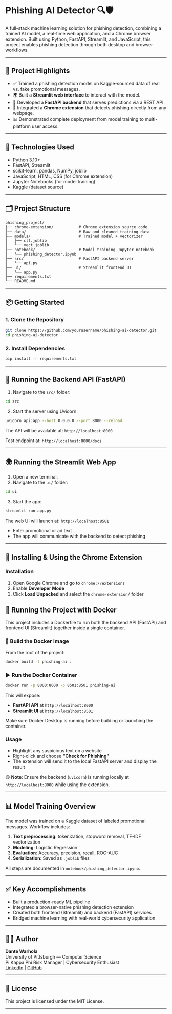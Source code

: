 # Phishing AI Detector 🔍🛡️

A full-stack machine learning solution for phishing detection, combining a trained AI model, a real-time web application, and a Chrome browser extension. Built using Python, FastAPI, Streamlit, and JavaScript, this project enables phishing detection through both desktop and browser workflows.

---

## 🚀 Project Highlights

- ✅ Trained a phishing detection model on Kaggle-sourced data of real vs. fake promotional messages.
- 🌍 Built a **Streamlit web interface** to interact with the model.
- 🔌 Developed a **FastAPI backend** that serves predictions via a REST API.
- 🧩 Integrated a **Chrome extension** that detects phishing directly from any webpage.
- 📊 Demonstrated complete deployment from model training to multi-platform user access.

---

## 🧠 Technologies Used

- Python 3.10+
- FastAPI, Streamlit
- scikit-learn, pandas, NumPy, joblib
- JavaScript, HTML, CSS (for Chrome extension)
- Jupyter Notebooks (for model training)
- Kaggle (dataset source)

---

## 🗂️ Project Structure

```
phishing_project/
├── chrome-extension/           # Chrome extension source code
├── data/                       # Raw and cleaned training data
├── models/                     # Trained model + vectorizer
│   ├── clf.joblib
│   └── vect.joblib
├── notebook/                   # Model training Jupyter notebook
│   └── phishing_detector.ipynb
├── src/                        # FastAPI backend server
│   └── api.py
├── ui/                         # Streamlit frontend UI
│   └── app.py
├── requirements.txt
└── README.md
```

---

## 📦 Getting Started

### 1. Clone the Repository

```bash
git clone https://github.com/yourusername/phishing-ai-detector.git
cd phishing-ai-detector
```

### 2. Install Dependencies

```bash
pip install -r requirements.txt
```

---

## 🔌 Running the Backend API (FastAPI)

1. Navigate to the `src/` folder:

```bash
cd src
```

2. Start the server using Uvicorn:

```bash
uvicorn api:app --host 0.0.0.0 --port 8000 --reload
```

The API will be available at: `http://localhost:8000`

Test endpoint at: `http://localhost:8000/docs`

---

## 🌍 Running the Streamlit Web App

1. Open a new terminal.
2. Navigate to the `ui/` folder:

```bash
cd ui
```

3. Start the app:

```bash
streamlit run app.py
```

The web UI will launch at: `http://localhost:8501`

- Enter promotional or ad text
- The app will communicate with the backend to detect phishing

---

## 🧩 Installing & Using the Chrome Extension

### Installation

1. Open Google Chrome and go to `chrome://extensions`
2. Enable **Developer Mode**
3. Click **Load Unpacked** and select the `chrome-extension/` folder


## 🐳 Running the Project with Docker

This project includes a Dockerfile to run both the backend API (FastAPI) and frontend UI (Streamlit) together inside a single container.

### 🔧 Build the Docker Image

From the root of the project:

```bash
docker build -t phishing-ai .
```

### ▶️ Run the Docker Container

```bash
docker run -p 8000:8000 -p 8501:8501 phishing-ai
```

This will expose:
- **FastAPI API** at `http://localhost:8000`
- **Streamlit UI** at `http://localhost:8501`

Make sure Docker Desktop is running before building or launching the container.


### Usage

- Highlight any suspicious text on a website
- Right-click and choose **"Check for Phishing"**
- The extension will send it to the local FastAPI server and display the result

🟡 **Note**: Ensure the backend (`uvicorn`) is running locally at `http://localhost:8000` while using the extension.

---

## 📊 Model Training Overview

The model was trained on a Kaggle dataset of labeled promotional messages. Workflow includes:

1. **Text preprocessing**: tokenization, stopword removal, TF-IDF vectorization
2. **Modeling**: Logistic Regression
3. **Evaluation**: Accuracy, precision, recall, ROC-AUC
4. **Serialization**: Saved as `.joblib` files

All steps are documented in `notebook/phishing_detector.ipynb`.

---

## ✅ Key Accomplishments

- Built a production-ready ML pipeline
- Integrated a browser-native phishing detection extension
- Created both frontend (Streamlit) and backend (FastAPI) services
- Bridged machine learning with real-world cybersecurity application

---

## 🧑‍💻 Author

**Dante Warhola**  
University of Pittsburgh — Computer Science  
Pi Kappa Phi Risk Manager | Cybersecurity Enthusiast  
[LinkedIn](https://www.linkedin.com/in/dante-warhola/) | [GitHub](https://github.com/dantewarhola)

---

## 📜 License

This project is licensed under the MIT License.


---
